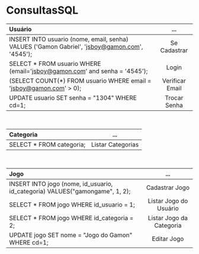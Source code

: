 # ConsultasSQL

Usuário | ... |
:--------- | :------: | 
INSERT INTO usuario (nome, email, senha) VALUES ('Gamon Gabriel', 'jsboy@gamon.com', '4545'); | Se Cadastrar |
SELECT * FROM usuario WHERE (email='jsboy@gamon.com' and senha = '4545'); | Login | 
(SELECT COUNT(*) FROM usuario WHERE email = 'jsboy@gamon.com' > 0); | Verificar Email | 
UPDATE usuario SET senha = "1304" WHERE cd=1; | Trocar Senha |

<br>

Categoria | ... |
:--------- | :------: | 
SELECT * FROM categoria; | Listar Categorias |

<br>

Jogo | ... |
:--------- | :------: | 
INSERT INTO jogo (nome, id_usuario, id_categoria) VALUES("gamongame", 1, 2); | Cadastrar Jogo |
SELECT * FROM jogo WHERE id_usuario = 1; | Listar Jogo do Usuário |
SELECT * FROM jogo WHERE id_categoria = 2; | Listar Jogo da Categoria |
UPDATE jogo SET nome = "Jogo do Gamon" WHERE cd=1; | Editar Jogo |
